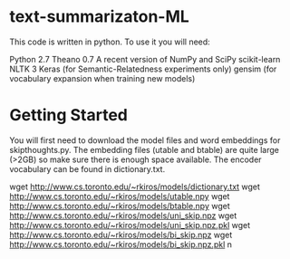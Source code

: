 # text-summarizaton-ML 

This code is written in python. To use it you will need:

Python 2.7
Theano 0.7
A recent version of NumPy and SciPy
scikit-learn
NLTK 3
Keras (for Semantic-Relatedness experiments only)
gensim (for vocabulary expansion when training new models)

# Getting Started

You will first need to download the model files and word embeddings for skipthoughts.py. The embedding files (utable and btable) are quite large (>2GB) so make sure there is enough space available. The encoder vocabulary can be found in dictionary.txt.

wget http://www.cs.toronto.edu/~rkiros/models/dictionary.txt
wget http://www.cs.toronto.edu/~rkiros/models/utable.npy
wget http://www.cs.toronto.edu/~rkiros/models/btable.npy
wget http://www.cs.toronto.edu/~rkiros/models/uni_skip.npz
wget http://www.cs.toronto.edu/~rkiros/models/uni_skip.npz.pkl
wget http://www.cs.toronto.edu/~rkiros/models/bi_skip.npz
wget http://www.cs.toronto.edu/~rkiros/models/bi_skip.npz.pkl
n
